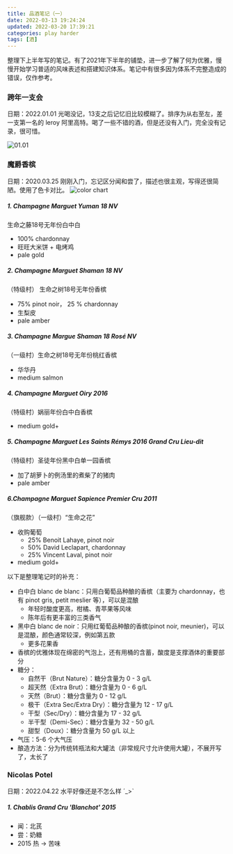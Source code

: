 ```yaml
---
title: 品酒笔记（一）
date: 2022-03-13 19:24:24
updated: 2022-03-20 17:39:21
categories: play harder
tags: [酒]
---
```


整理下上半年写的笔记。有了2021年下半年的铺垫，进一步了解了何为优雅，慢慢开始学习普适的风味表述和搭建知识体系。笔记中有很多因为体系不完整造成的错误，仅作参考。

<!--more-->



### 跨年一支会
日期：2022.01.01 
光喝没记，13支之后记忆旧比较模糊了。排序为从右至左，差一支第一名的 leroy 阿里高特。喝了一些不错的酒，但是还没有入门，完全没有记录，很可惜。

![01.01](01.01.jpg)

### 魔爵香槟
日期：2020.03.25
刚刚入门，忘记区分闻和尝了，描述也很主观，写得还很简陋。使用了色卡对比。
![color chart](https://media.winefolly.com/Color-of-Wine-Poster-WineFolly.jpg)

##### 1. Champagne Marguet Yuman 18 NV
生命之藤18号无年份白中白
+ 100% chardonnay
+ 旺旺大米饼 + 电烤鸡
+ pale gold

##### 2. Champagne Marguet Shaman 18 NV
（特级村） 生命之树18号无年份香槟
+ 75% pinot noir， 25 % chardonnay
+ 生梨皮
+ pale amber

##### 3. Champagne Margue Shaman 18 Rosé NV
（一级村）生命之树18号无年份桃红香槟
+ 华华丹
+ medium salmon

##### 4. Champagne Marguet Oiry 2016
（特级村）娲丽年份白中白香槟
+ medium gold+

##### 5. Champagne Marguet Les Saints Rémys 2016 Grand Cru Lieu-dit
（特级村）圣徒年份黑中白单一园香槟
+ 加了胡萝卜的例汤里的煮柴了的猪肉
+ pale amber

##### 6.Champagne Marguet Sapience Premier Cru 2011
（旗舰款）（一级村）“生命之花”
+ 收购葡萄
  - 25% Benoit Lahaye, pinot noir
  - 50% David Leclapart, chardonnay
  - 25% Vincent Laval, pinot noir
+ medium gold+

以下是整理笔记时的补充：
+ 白中白 blanc de blanc：只用白葡萄品种酿的香槟（主要为 chardonnay，也有 pinot gris, petit meslier 等），可以是混酿
  - 年轻时酸度更高，柑橘、青苹果等风味
  - 陈年后有更丰富的三类香气
+ 黑中白 blanc de noir：只用红葡萄品种酿的香槟(pinot noir, meunier)，可以是混酿，颜色通常较深，例如第五款
  - 更多花果香
+ 香槟的优雅体现在绵密的气泡上，还有用桶的含蓄，酸度是支撑酒体的重要部分
+ 糖分：
  - 自然干（Brut Nature）：糖分含量为 0 - 3 g/L
  - 超天然（Extra Brut）：糖分含量为 0 - 6 g/L
  - 天然（Brut）：糖分含量为 0 - 12 g/L
  - 极干（Extra Sec/Extra Dry）：糖分含量为 12 - 17 g/L
  - 干型（Sec/Dry）：糖分含量为 17 - 32 g/L
  - 半干型（Demi-Sec）：糖分含量为 32 - 50 g/L
  - 甜型（Doux）：糖分含量为 50 g/L 以上
+ 气压：5-6 个大气压
+ 酿造方法：分为传统转瓶法和大罐法（非常规尺寸允许使用大罐），不展开写了，太长了

### Nicolas Potel
日期：2022.04.22
水平好像还是不怎么样 ´_>`

##### 1. Chablis Grand Cru 'Blanchot' 2015
+ 闻：北芪
+ 尝：奶糖
+ 2015 热 -> 苦味
